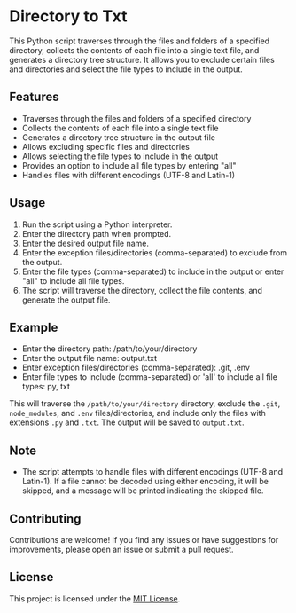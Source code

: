 # Directory to Txt

This Python script traverses through the files and folders of a specified directory, collects the contents of each file into a single text file, and generates a directory tree structure. It allows you to exclude certain files and directories and select the file types to include in the output.

## Features

- Traverses through the files and folders of a specified directory
- Collects the contents of each file into a single text file
- Generates a directory tree structure in the output file
- Allows excluding specific files and directories
- Allows selecting the file types to include in the output
- Provides an option to include all file types by entering "all"
- Handles files with different encodings (UTF-8 and Latin-1)

## Usage

1. Run the script using a Python interpreter.
2. Enter the directory path when prompted.
3. Enter the desired output file name.
4. Enter the exception files/directories (comma-separated) to exclude from the output.
5. Enter the file types (comma-separated) to include in the output or enter "all" to include all file types.
6. The script will traverse the directory, collect the file contents, and generate the output file.

## Example

- Enter the directory path: /path/to/your/directory
- Enter the output file name: output.txt
- Enter exception files/directories (comma-separated): .git, .env
- Enter file types to include (comma-separated) or 'all' to include all file types: py, txt

This will traverse the `/path/to/your/directory` directory, exclude the `.git`, `node_modules`, and `.env` files/directories, and include only the files with extensions `.py` and `.txt`. The output will be saved to `output.txt`.

## Note

- The script attempts to handle files with different encodings (UTF-8 and Latin-1). If a file cannot be decoded using either encoding, it will be skipped, and a message will be printed indicating the skipped file.

## Contributing

Contributions are welcome! If you find any issues or have suggestions for improvements, please open an issue or submit a pull request.

## License

This project is licensed under the [MIT License](LICENSE).
